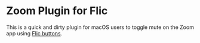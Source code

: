 # Zoom Plugin for Flic

This is a quick and dirty plugin for macOS users to toggle mute on the Zoom app using [Flic buttons](https://flic.io). 

